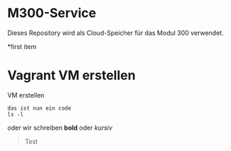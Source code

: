 # M300-Service
Dieses Repository wird als Cloud-Speicher für das Modul 300 verwendet.

*first item

# Vagrant VM erstellen

VM erstellen
```
das ist nun ein code
ls -l
```

oder wir schreiben **bold** oder *kursiv*

> Test
